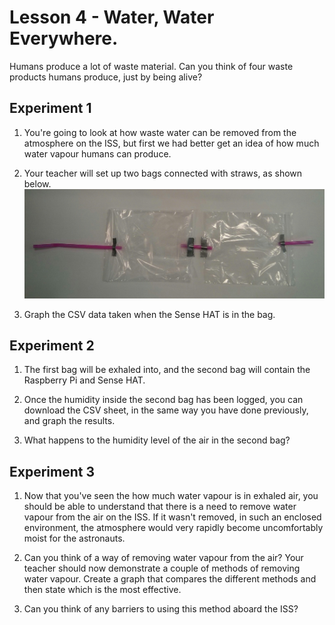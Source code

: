 # Lesson 4 - Water, Water Everywhere.

Humans produce a lot of waste material. Can you think of four waste products humans produce, just by being alive? 

## Experiment 1

1. You're going to look at how waste water can be removed from the atmosphere on the ISS, but first we had better get an idea of how much water vapour humans can produce.

1. Your teacher will set up two bags connected with straws, as shown below.
  ![bags](images/bags.jpg)

1. Graph the CSV data taken when the Sense HAT is in the bag.

## Experiment 2

1. The first bag will be exhaled into, and the second bag will contain the Raspberry Pi and Sense HAT.

1. Once the humidity inside the second bag has been logged, you can download the CSV sheet, in the same way you have done previously, and graph the results.

1. What happens to the humidity level of the air in the second bag?

## Experiment 3

1. Now that you've seen the how much water vapour is in exhaled air, you should be able to understand that there is a need to remove water vapour from the air on the ISS. If it wasn't removed, in such an enclosed environment, the atmosphere would very rapidly become uncomfortably moist for the astronauts.

2. Can you think of a way of removing water vapour from the air? Your teacher should now demonstrate a couple of methods of removing water vapour. Create a graph that compares the different methods and then state which is the most effective.

3. Can you think of any barriers to using this method aboard the ISS?
